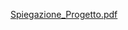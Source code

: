 [Spiegazione_Progetto.pdf](https://github.com/Bxster/Drone-Stabilization-PID/files/14413034/Spiegazione_Progetto.pdf)
